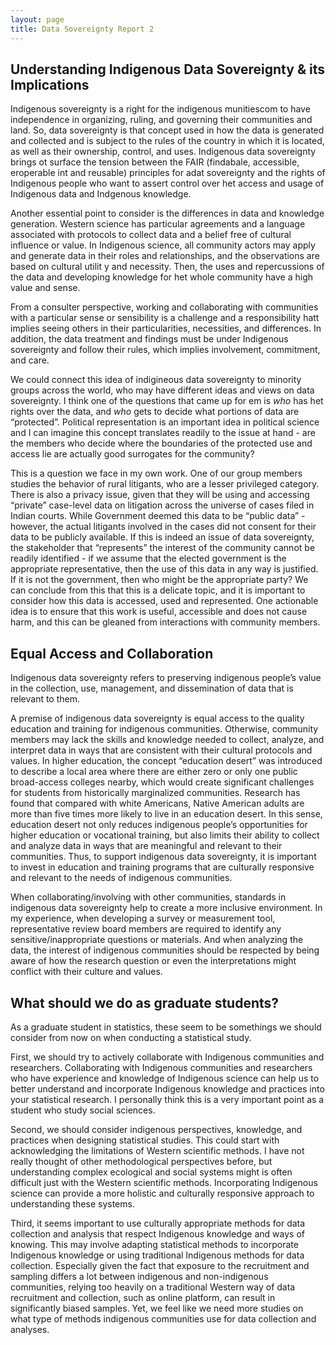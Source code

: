 ```yaml
---
layout: page
title: Data Sovereignty Report 2
---
```


## Understanding Indigenous Data Sovereignty & its Implications

Indigenous sovereignty is a right for the indigenous munitiescom to have independence in
organizing, ruling, and governing their communities and land. So, data sovereignty is that
concept used in how the data is generated and collected and is subject to the rules of the
country in which it is located, as well as their ownership, control, and uses. Indigenous data
sovereignty brings ot surface the tension between the FAIR (findabale, accessible, eroperable int
and reusable) principles for adat sovereignty and the rights of Indigenous people who want to
assert control over het access and usage of Indigenous data and Indgenous knowledge.

Another essential point to consider is the differences in data and knowledge generation.
Western science has particular agreements and a language associated with protocols to collect
data and a belief free of cultural influence or value. In Indigenous science, all community actors
may apply and generate data in their roles and relationships, and the observations are based on
cultural utilit y and necessity. Then, the uses and repercussions of the data and developing
knowledge for het whole community have a high value and sense.

From a consulter perspective, working and collaborating with communities with a particular
sense or sensibility is a challenge and a responsibility hatt implies seeing others in their
particularities, necessities, and differences. In addition, the data treatment and findings must be
under Indigenous sovereignty and follow their rules, which implies involvement, commitment,
and care.

We could connect this idea of indigineous data sovereignty to minority groups across the world,
who may have different ideas and views on data sovereignty. I think one of the questions that
came up for em is _who_ has het rights over the data, and _who_ gets to decide what portions of
data are “protected”. Political representation is an important idea in political science and I can
imagine this concept translates readily to the issue at hand - are the members who decide
where the boundaries of the protected use and access lie are actually good surrogates for the
community?

This is a question we face in my own work. One of our group members studies the behavior of
rural litigants, who are a lesser privileged category. There is also a privacy issue, given that they
will be using and accessing “private” case-level data on litigation across the universe of cases
filed in Indian courts. While Government deemed this data to be “public data” - however, the
actual litigants involved in the cases did not consent for their data to be publicly available. If this
is indeed an issue of data sovereignty, the stakeholder that “represents” the interest of the
community cannot be readily identified - if we assume that the elected government is the
appropriate representative, then the use of this data in any way is justified. If it is not the
government, then who might be the appropriate party? We can conclude from this that this is a
delicate topic, and it is important to consider how this data is accessed, used and represented.
One actionable idea is to ensure that this work is useful, accessible and does not cause harm,
and this can be gleaned from interactions with community members.

## Equal Access and Collaboration

Indigenous data sovereignty refers to preserving indigenous people’s value in the collection,
use, management, and dissemination of data that is relevant to them.

A premise of indigenous data sovereignty is equal access to the quality education and training
for indigenous communities. Otherwise, community members may lack the skills and knowledge
needed to collect, analyze, and interpret data in ways that are consistent with their cultural
protocols and values. In higher education, the concept “education desert” was introduced to
describe a local area where there are either zero or only one public broad-access colleges
nearby, which would create significant challenges for students from historically marginalized
communities. Research has found that compared with white Americans, Native American adults
are more than five times more likely to live in an education desert. In this sense, education
desert not only reduces indigenous people’s opportunities for higher education or vocational
training, but also limits their ability to collect and analyze data in ways that are meaningful and
relevant to their communities. Thus, to support indigenous data sovereignty, it is important to
invest in education and training programs that are culturally responsive and relevant to the
needs of indigenous communities.

When collaborating/involving with other communities, standards in indigenous data sovereignty
help to create a more inclusive environment. In my experience, when developing a survey or measurement tool, representative review board members are required to identify any sensitive/inappropriate questions or materials. And when analyzing the data, the interest of indigenous
communities should be respected by being aware of how the research question or even the
interpretations might conflict with their culture and values.

## What should we do as graduate students?

As a graduate student in statistics, these seem to be somethings we should consider from now
on when conducting a statistical study.

First, we should try to actively collaborate with Indigenous communities and researchers.
Collaborating with Indigenous communities and researchers who have experience and
knowledge of Indigenous science can help us to better understand and incorporate Indigenous
knowledge and practices into your statistical research. I personally think this is a very important
point as a student who study social sciences.

Second, we should consider indigenous perspectives, knowledge, and practices when
designing statistical studies. This could start with acknowledging the limitations of Western
scientific methods. I have not really thought of other methodological perspectives before, but
understanding complex ecological and social systems might is often difficult just with the
Western scientific methods. Incorporating Indigenous science can provide a more holistic and
culturally responsive approach to understanding these systems.

Third, it seems important to use culturally appropriate methods for data collection and analysis
that respect Indigenous knowledge and ways of knowing. This may involve adapting statistical
methods to incorporate Indigenous knowledge or using traditional Indigenous methods for data
collection. Especially given the fact that exposure to the recruitment and sampling differs a lot
between indigenous and non-indigenous communities, relying too heavily on a traditional
Western way of data recruitment and collection, such as online platform, can result in
significantly biased samples. Yet, we feel like we need more studies on what type of methods
indigenous communities use for data collection and analyses.


